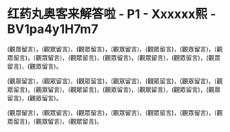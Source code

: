 # 红药丸奥客来解答啦 - P1 - Xxxxxx熙 - BV1pa4y1H7m7

(觀眾留言)，(觀眾留言)，(觀眾留言)，(觀眾留言)，(觀眾留言)，(觀眾留言)，(觀眾留言)，(觀眾留言)，(觀眾留言)，(觀眾留言)，(觀眾留言)，(觀眾留言)，(觀眾留言)，(觀眾留言)。

(觀眾留言)，(觀眾留言)，(觀眾留言)，(觀眾留言)，(觀眾留言)，(觀眾留言)，(觀眾留言)，(觀眾留言)，(觀眾留言)，(觀眾留言)，(觀眾留言)，(觀眾留言)，(觀眾留言)，(觀眾留言)。

(觀眾留言)，(觀眾留言)，(觀眾留言)，(觀眾留言)，(觀眾留言)，(觀眾留言)，(觀眾留言)，(觀眾留言)，(觀眾留言)。

